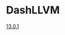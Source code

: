 # DashLLVM
[13.0.1](https://github.com/Naville/DashLLVM/releases/download/Documentation/LLVM13.tgz)
